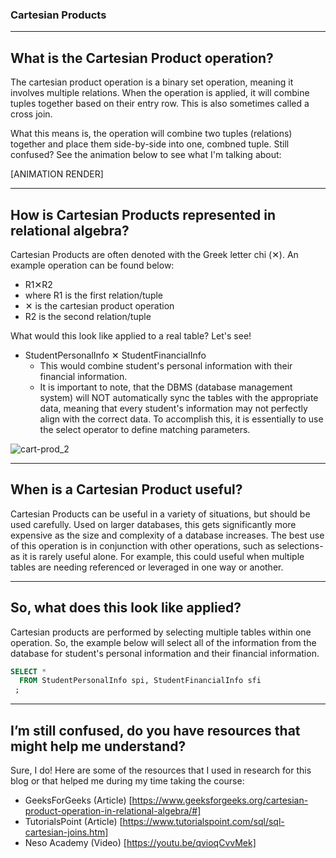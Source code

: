 ### Cartesian Products

---
## What is the Cartesian Product operation?
The cartesian product operation is a binary set operation, meaning it involves multiple relations. When the operation is applied, it will combine tuples together based on their entry row. This is also sometimes called a cross join.

What this means is, the operation will combine two tuples (relations) together and place them side-by-side into one, combned tuple. Still confused? See the animation below to see what I'm talking about:

[ANIMATION RENDER]

---
## How is Cartesian Products represented in relational algebra?
Cartesian Products are often denoted with the Greek letter chi (✕). An example operation can be found below:
-  R1✕R2
  - where R1 is the first relation/tuple
  - ✕ is the cartesian product operation
  - R2 is the second relation/tuple

What would this look like applied to a real table? Let's see!
- StudentPersonalInfo ✕ StudentFinancialInfo
  - This would combine student's personal information with their financial information.
  - It is important to note, that the DBMS (database management system) will NOT automatically sync the tables with the appropriate data, meaning that every student's information may not perfectly align with the correct data. To accomplish this, it is essentially to use the select operator to define matching parameters.

![cart-prod_2](https://alexduke.net/cart-prod_2.gif)

---
## When is a Cartesian Product useful?
Cartesian Products can be useful in a variety of situations, but should be used carefully. Used on larger databases, this gets significantly more expensive as the size and complexity of a database increases. The best use of this operation is in conjunction with other operations, such as selections- as it is rarely useful alone. For example, this could useful when multiple tables are needing referenced or leveraged in one way or another.

---
## So, what does this look like applied?
Cartesian products are performed by selecting multiple tables within one operation. So, the example below will select all of the information from the database for student's personal information and their financial information.


```sql
SELECT *
  FROM StudentPersonalInfo spi, StudentFinancialInfo sfi
 ;
```

---
## I’m still confused, do you have resources that might help me understand?
Sure, I do! Here are some of the resources that I used in research for this blog or that helped me during my time taking the course:
- GeeksForGeeks (Article) [https://www.geeksforgeeks.org/cartesian-product-operation-in-relational-algebra/#]
- TutorialsPoint (Article) [https://www.tutorialspoint.com/sql/sql-cartesian-joins.htm]
- Neso Academy (Video) [https://youtu.be/qvioqCvvMek]
